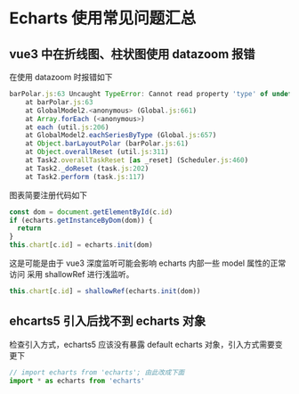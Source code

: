 # Echarts 使用常见问题汇总

## vue3 中在折线图、柱状图使用 datazoom 报错

在使用 datazoom 时报错如下

```js
barPolar.js:63 Uncaught TypeError: Cannot read property 'type' of undefined
    at barPolar.js:63
    at GlobalModel2.<anonymous> (Global.js:661)
    at Array.forEach (<anonymous>)
    at each (util.js:206)
    at GlobalModel2.eachSeriesByType (Global.js:657)
    at Object.barLayoutPolar (barPolar.js:61)
    at Object.overallReset (util.js:311)
    at Task2.overallTaskReset [as _reset] (Scheduler.js:460)
    at Task2._doReset (task.js:202)
    at Task2.perform (task.js:117)
```

图表简要注册代码如下

```js
const dom = document.getElementById(c.id)
if (echarts.getInstanceByDom(dom)) {
  return
}
this.chart[c.id] = echarts.init(dom)
```

这是可能是由于 vue3 深度监听可能会影响 echarts 内部一些 model 属性的正常访问
采用 shallowRef 进行浅监听。

```js
this.chart[c.id] = shallowRef(echarts.init(dom))
```

## ehcarts5 引入后找不到 echarts 对象

检查引入方式，echarts5 应该没有暴露 default echarts 对象，引入方式需要变更下

```js
// import echarts from 'echarts'; 由此改成下面
import * as echarts from 'echarts'
```
